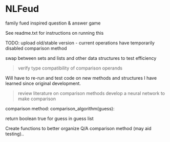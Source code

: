 # NLFeud
family fued inspired question &amp; answer game

See readme.txt for instructions on running this

TODO:
upload old/stable version - current operations have temporarily disabled comparison method

swap between sets and lists and other data structures to test efficiency
>verify type compatibility of comparison operands

Will have to re-run and test code on new methods and structures I have learned since original development.
    
>review literature on comparison methods
>develop a neural network to make comparison

comparison method:
  comparison_algorithm(guess):
    
    
   return boolean true for guess in guess list
    
    


Create functions to better organize Q/A comparison method (may aid testing)..

